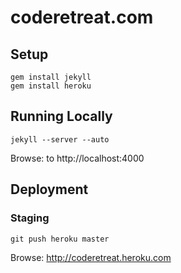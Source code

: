 # coderetreat.com

## Setup 

    gem install jekyll
    gem install heroku

## Running Locally

    jekyll --server --auto

Browse: to http://localhost:4000

## Deployment

### Staging 

    git push heroku master

Browse: http://coderetreat.heroku.com
